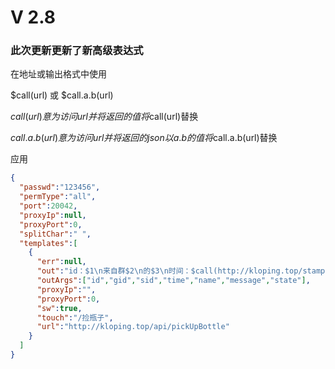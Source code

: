 # V 2.8

### 此次更新更新了新高级表达式

在地址或输出格式中使用

$call(url) 或 $call.a.b(url)

$call(url) 意为 访问url并将返回的值将$call(url)替换

$call.a.b(url) 意为 访问url并将返回的json以a.b的值将$call.a.b(url)替换

应用

```json
{
  "passwd":"123456",
  "permType":"all",
  "port":20042,
  "proxyIp":null,
  "proxyPort":0,
  "splitChar":" ",
  "templates":[
    {
      "err":null,
      "out":"id：$1\n来自群$2\n的$3\n时间：$call(http://kloping.top/stamp2time?stamp=$4&time=)\n昵称：$5\n信息：$6\n剩余捡起次数：$7",
      "outArgs":["id","gid","sid","time","name","message","state"],
      "proxyIp":"",
      "proxyPort":0,
      "sw":true,
      "touch":"/捡瓶子",
      "url":"http://kloping.top/api/pickUpBottle"
    }
  ]
}
```

